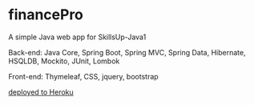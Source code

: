 # financePro
A simple Java web app for SkillsUp-Java1 


Back-end: Java Core, Spring Boot, Spring MVC, Spring Data, Hibernate, HSQLDB, Mockito, JUnit, Lombok

Front-end: Thymeleaf, CSS, jquery, bootstrap

[deployed to Heroku](https://financepro.herokuapp.com/)
